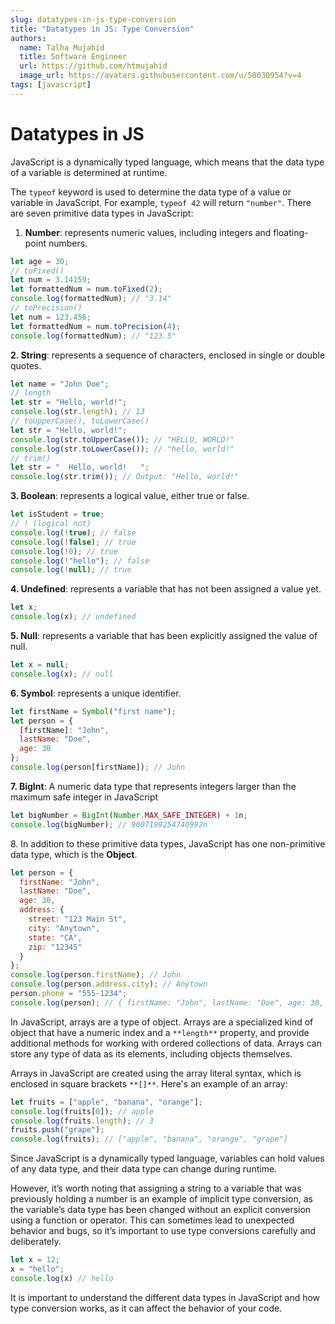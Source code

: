 ```yaml
---
slug: datatypes-in-js-type-conversion
title: "Datatypes in JS: Type Conversion"
authors:
  name: Talha Mujahid
  title: Software Engineer
  url: https://github.com/htmujahid
  image_url: https://avatars.githubusercontent.com/u/58030954?v=4
tags: [javascript]
---
```


Datatypes in JS
===============

JavaScript is a dynamically typed language, which means that the data type of a variable is determined at runtime.
<!-- truncate -->

The `typeof` keyword is used to determine the data type of a value or variable in JavaScript. For example, `typeof 42` will return `"number"`. There are seven primitive data types in JavaScript:

1.  **Number**: represents numeric values, including integers and floating-point numbers.

```js
let age = 30;  
// toFixed()  
let num = 3.14159;  
let formattedNum = num.toFixed(2);  
console.log(formattedNum); // "3.14"  
// toPrecision()  
let num = 123.456;  
let formattedNum = num.toPrecision(4);  
console.log(formattedNum); // "123.5"
```

**2\. String**: represents a sequence of characters, enclosed in single or double quotes.

```js
let name = "John Doe";  
// length  
let str = "Hello, world!";  
console.log(str.length); // 13  
// toUpperCase(), toLowerCase()  
let str = "Hello, world!";  
console.log(str.toUpperCase()); // "HELLO, WORLD!"  
console.log(str.toLowerCase()); // "hello, world!"  
// trim()  
let str = "  Hello, world!   ";  
console.log(str.trim()); // Output: "Hello, world!"
```

**3\. Boolean**: represents a logical value, either true or false.

```js
let isStudent = true;  
// ! (logical not)  
console.log(!true); // false  
console.log(!false); // true  
console.log(!0); // true  
console.log(!"hello"); // false  
console.log(!null); // true
```

**4\. Undefined**: represents a variable that has not been assigned a value yet.

```js
let x;  
console.log(x); // undefined
```

**5\. Null**: represents a variable that has been explicitly assigned the value of null.

```js
let x = null;  
console.log(x); // null
```

**6\. Symbol**: represents a unique identifier.

```js
let firstName = Symbol("first name");  
let person = {  
  [firstName]: "John",  
  lastName: "Doe",  
  age: 30  
};  
console.log(person[firstName]); // John
```

**7\. BigInt**: A numeric data type that represents integers larger than the maximum safe integer in JavaScript

```js
let bigNumber = BigInt(Number.MAX_SAFE_INTEGER) + 1n;  
console.log(bigNumber); // 9007199254740992n
```

8\. In addition to these primitive data types, JavaScript has one non-primitive data type, which is the **Object**.

```js
let person = {  
  firstName: "John",  
  lastName: "Doe",  
  age: 30,  
  address: {  
    street: "123 Main St",  
    city: "Anytown",  
    state: "CA",  
    zip: "12345"  
  }  
};  
console.log(person.firstName); // John  
console.log(person.address.city); // Anytown  
person.phone = "555-1234";  
console.log(person); // { firstName: "John", lastName: "Doe", age: 30, address: { street: "123 Main St", city: "Anytown", state: "CA", zip: "12345" }, phone: "555-1234" }
```

In JavaScript, arrays are a type of object. Arrays are a specialized kind of object that have a numeric index and a `**length**` property, and provide additional methods for working with ordered collections of data. Arrays can store any type of data as its elements, including objects themselves.

Arrays in JavaScript are created using the array literal syntax, which is enclosed in square brackets `**[]**`. Here's an example of an array:

```js
let fruits = ["apple", "banana", "orange"];  
console.log(fruits[0]); // apple  
console.log(fruits.length); // 3  
fruits.push("grape");  
console.log(fruits); // ["apple", "banana", "orange", "grape"]
```

Since JavaScript is a dynamically typed language, variables can hold values of any data type, and their data type can change during runtime.

However, it’s worth noting that assigning a string to a variable that was previously holding a number is an example of implicit type conversion, as the variable’s data type has been changed without an explicit conversion using a function or operator. This can sometimes lead to unexpected behavior and bugs, so it’s important to use type conversions carefully and deliberately.

```js
let x = 12;  
x = "hello";  
console.log(x) // hello
```

It is important to understand the different data types in JavaScript and how type conversion works, as it can affect the behavior of your code.